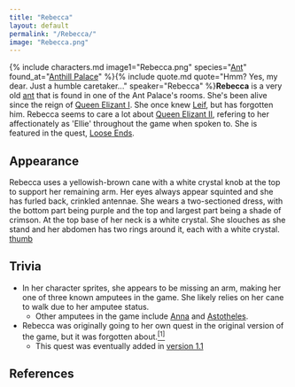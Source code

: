 ```yaml
---
title: "Rebecca"
layout: default
permalink: "/Rebecca/"
image: "Rebecca.png"
---
```

{% include characters.md image1="Rebecca.png" species="[Ant](/Ant)" found_at="[Anthill Palace](/Anthill_Palace)" %}{% include quote.md quote="Hmm? Yes, my dear. Just a humble caretaker..." speaker="Rebecca" %}**Rebecca** is a very old [ant](/ant) that is found in one of the Ant Palace's rooms. She's been alive since the reign of [Queen Elizant I](/Queen_Elizant_I). She once knew [Leif](/Leif), but has forgotten him. Rebecca seems to care a lot about [Queen Elizant II](/Queen_Elizant_II), refering to her affectionately as 'Ellie' throughout the game when spoken to. She is featured in the quest, [Loose Ends](/Loose_Ends). 

## Appearance
Rebecca uses a yellowish-brown cane with a white crystal knob at the top to support her remaining arm. Her eyes always appear squinted and she has furled back, crinkled antennae. She wears a two-sectioned dress, with the bottom part being purple and the top and largest part being a shade of crimson. At the top base of her neck is a white crystal. She slouches as she stand and her abdomen has two rings around it, each with a white crystal. [thumb](/File:Rebeccaandleif.PNG)

## Trivia
* In her character sprites, she appears to be missing an arm, making her one of three known amputees in the game. She likely relies on her cane to walk due to her amputee status.
    * Other amputees in the game include [Anna](/Anna) and [Astotheles](/Astotheles).
* Rebecca was originally going to her own quest in the original version of the game, but it was forgotten about.[<sup>[1]</sup>](#references)
    * This quest was eventually added in [version 1.1](https://bugfables.fandom.com/wiki/Version_History#1.1_.5November_5th.2C_2020.5)

## References

<references responsive="0" />

<br />